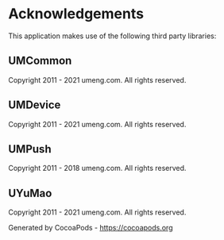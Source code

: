 # Acknowledgements
This application makes use of the following third party libraries:

## UMCommon

Copyright 2011 - 2021 umeng.com. All rights reserved.


## UMDevice

Copyright 2011 - 2021 umeng.com. All rights reserved.


## UMPush

Copyright 2011 - 2018 umeng.com. All rights reserved.


## UYuMao

Copyright 2011 - 2021 umeng.com. All rights reserved.

Generated by CocoaPods - https://cocoapods.org
